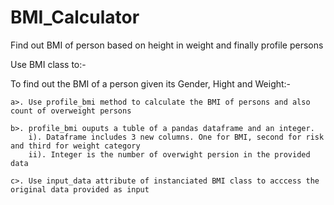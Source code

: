 # BMI_Calculator
Find out BMI of person based on height in weight and finally profile persons

Use BMI class to:-

  To find out the BMI of a person given its Gender, Hight and Weight:-
  
    a>. Use profile_bmi method to calculate the BMI of persons and also count of overweight persons
    
    b>. profile_bmi ouputs a tuble of a pandas dataframe and an integer. 
        i). Dataframe includes 3 new columns. One for BMI, second for risk and third for weight category
        ii). Integer is the number of overwight persion in the provided data
      
    c>. Use input_data attribute of instanciated BMI class to acccess the original data provided as input

